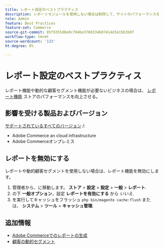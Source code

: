 ```yaml
---
title: レポート設定のベストプラクティス
description: レポートモジュールを使用しない場合は削除して、サイトのパフォーマンスを最適化します。
role: Admin
feature: Best Practices
feature-set: Commerce
source-git-commit: 85f9355d0e8c704be3760334b07414d3e15b3b97
workflow-type: tm+mt
source-wordcount: '133'
ht-degree: 0%

---
```



# レポート設定のベストプラクティス

レポート機能や動的な顧客セグメント機能が必要ないビジネスの場合は、 [レポート機能](https://docs.magento.com/user-guide/configuration/general/reports.html) ストアのパフォーマンスを向上させる。

## 影響を受ける製品およびバージョン

[サポートされているすべてのバージョン](../../../release/versions.md) /:

- Adobe Commerce an cloud infrastructure
- Adobe Commerceオンプレミス

## レポートを無効にする

レポートや動的顧客セグメントを使用しない場合は、レポート機能を無効にします。

1. 管理者から、に移動します。 **ストア** > **設定** > **設定** > **一般** > **レポート**.
1. の下 **一般オプション**，設定 **レポートを有効にする** から *いいえ*.
1. を実行してキャッシュをフラッシュ `php bin/magento cache:flush` または、 **システム** > **ツール** > **キャッシュ管理**.

## 追加情報

- [Adobe Commerceでのレポートの生成](https://docs.magento.com/user-guide/reports.html)
- [顧客の動的セグメント](https://docs.magento.com/user-guide/marketing/customer-segments.html)
